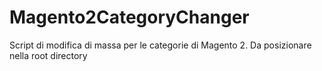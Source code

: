 # Magento2CategoryChanger
Script di modifica di massa per le categorie di Magento 2. Da posizionare nella root directory
